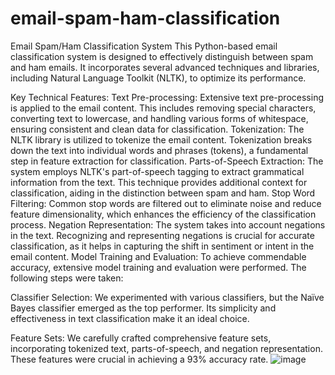 # email-spam-ham-classification
Email Spam/Ham Classification System
This Python-based email classification system is designed to effectively distinguish between spam and ham emails. It incorporates several advanced techniques and libraries, including Natural Language Toolkit (NLTK), to optimize its performance.

Key Technical Features:
Text Pre-processing:
Extensive text pre-processing is applied to the email content. This includes removing special characters, converting text to lowercase, and handling various forms of whitespace, ensuring consistent and clean data for classification.
Tokenization:
The NLTK library is utilized to tokenize the email content. Tokenization breaks down the text into individual words and phrases (tokens), a fundamental step in feature extraction for classification.
Parts-of-Speech Extraction:
The system employs NLTK's part-of-speech tagging to extract grammatical information from the text. This technique provides additional context for classification, aiding in the distinction between spam and ham.
Stop Word Filtering:
Common stop words are filtered out to eliminate noise and reduce feature dimensionality, which enhances the efficiency of the classification process.
Negation Representation:
The system takes into account negations in the text. Recognizing and representing negations is crucial for accurate classification, as it helps in capturing the shift in sentiment or intent in the email content.
Model Training and Evaluation:
To achieve commendable accuracy, extensive model training and evaluation were performed. The following steps were taken:

Classifier Selection: We experimented with various classifiers, but the Naïve Bayes classifier emerged as the top performer. Its simplicity and effectiveness in text classification make it an ideal choice.

Feature Sets: We carefully crafted comprehensive feature sets, incorporating tokenized text, parts-of-speech, and negation representation. These features were crucial in achieving a 93% accuracy rate.
![image](https://github.com/sisirapathakamuri/email-spam-ham-classification/assets/149529159/5c278789-5e49-465d-97ed-be6639207e7b)
